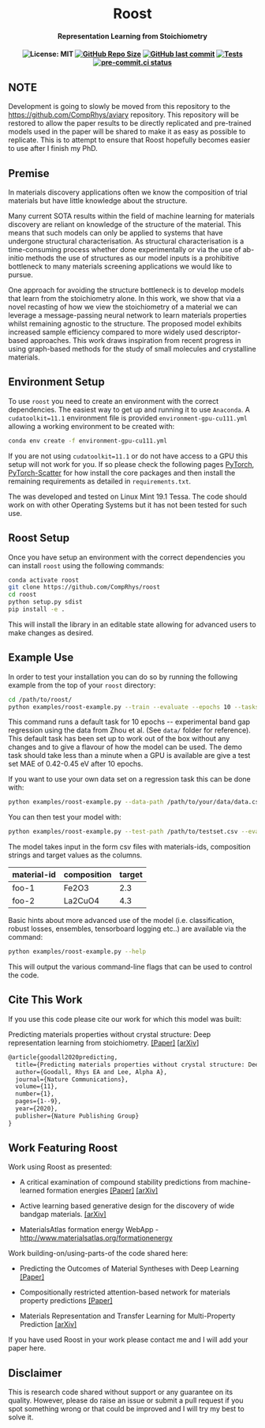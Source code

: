 <h1 align="center">Roost</h1>
<h4 align="center">Representation Learning from Stoichiometry</h4>

<h4 align="center">

![License: MIT](https://img.shields.io/badge/License-MIT-green.svg)
[![GitHub Repo Size](https://img.shields.io/github/repo-size/comprhys/roost?label=Repo+Size)](https://github.com/comprhys/roost/graphs/contributors)
[![GitHub last commit](https://img.shields.io/github/last-commit/comprhys/roost?label=Last+Commit)](https://github.com/comprhys/roost/commits)
[![Tests](https://github.com/CompRhys/roost/workflows/Tests/badge.svg)](https://github.com/CompRhys/roost/actions)
[![pre-commit.ci status](https://results.pre-commit.ci/badge/github/CompRhys/roost/main.svg)](https://results.pre-commit.ci/latest/github/CompRhys/roost/main)

</h4>

## NOTE

Development is going to slowly be moved from this repository to the https://github.com/CompRhys/aviary repository. This repository will be restored to allow the paper results to be directly replicated and pre-trained models used in the paper will be shared to make it as easy as possible to replicate. This is to attempt to ensure that Roost hopefully becomes easier to use after I finish my PhD.

## Premise

In materials discovery applications often we know the composition of trial materials but have little knowledge about the structure.

Many current SOTA results within the field of machine learning for materials discovery are reliant on knowledge of the structure of the material. This means that such models can only be applied to systems that have undergone structural characterisation. As structural characterisation is a time-consuming process whether done experimentally or via the use of ab-initio methods the use of structures as our model inputs is a prohibitive bottleneck to many materials screening applications we would like to pursue.

One approach for avoiding the structure bottleneck is to develop models that learn from the stoichiometry alone. In this work, we show that via a novel recasting of how we view the stoichiometry of a material we can leverage a message-passing neural network to learn materials properties whilst remaining agnostic to the structure. The proposed model exhibits increased sample efficiency compared to more widely used descriptor-based approaches. This work draws inspiration from recent progress in using graph-based methods for the study of small molecules and crystalline materials.

## Environment Setup

To use `roost` you need to create an environment with the correct dependencies. The easiest way to get up and running it to use `Anaconda`.
A `cudatoolkit=11.1` environment file is provided `environment-gpu-cu111.yml` allowing a working environment to be created with:

```bash
conda env create -f environment-gpu-cu111.yml
```

If you are not using `cudatoolkit=11.1` or do not have access to a GPU this setup will not work for you. If so please check the following pages [PyTorch](https://pytorch.org/get-started/locally/), [PyTorch-Scatter](https://pytorch-geometric.readthedocs.io/en/latest/notes/installation.html) for how install the core packages and then install the remaining requirements as detailed in `requirements.txt`.

The was developed and tested on Linux Mint 19.1 Tessa. The code should work on with other Operating Systems but it has not been tested for such use.

## Roost Setup

Once you have setup an environment with the correct dependencies you can install `roost` using the following commands:

```bash
conda activate roost
git clone https://github.com/CompRhys/roost
cd roost
python setup.py sdist
pip install -e .
```

This will install the library in an editable state allowing for advanced users to make changes as desired.

## Example Use

In order to test your installation you can do so by running the following example from the top of your `roost` directory:

```sh
cd /path/to/roost/
python examples/roost-example.py --train --evaluate --epochs 10 --tasks regression --targets Eg --losses L2
```

This command runs a default task for 10 epochs -- experimental band gap regression using the data from Zhou et al. (See `data/` folder for reference). This default task has been set up to work out of the box without any changes and to give a flavour of how the model can be used. The demo task should take less than a minute when a GPU is available are give a test set MAE of 0.42-0.45 eV after 10 epochs.

If you want to use your own data set on a regression task this can be done with:

```sh
python examples/roost-example.py --data-path /path/to/your/data/data.csv --train --tasks [regression/classification, ...] --targets [<header from csv>, ..] --losses [L1/L2, ..]
```

You can then test your model with:

```sh
python examples/roost-example.py --test-path /path/to/testset.csv --evaluate --tasks [regression/classification, ...] --targets [<header from csv>, ..] --losses [L1/L2, ..]
```

The model takes input in the form csv files with materials-ids, composition strings and target values as the columns.

| material-id | composition | target |
| ----------- | ----------- | ------ |
| foo-1       | Fe2O3       | 2.3    |
| foo-2       | La2CuO4     | 4.3    |

Basic hints about more advanced use of the model (i.e. classification, robust losses, ensembles, tensorboard logging etc..)
are available via the command:

```sh
python examples/roost-example.py --help
```

This will output the various command-line flags that can be used to control the code.

## Cite This Work

If you use this code please cite our work for which this model was built:

Predicting materials properties without crystal structure: Deep representation learning from stoichiometry. [[Paper]](https://doi.org/10.1038/s41467-020-19964-7) [[arXiv](https://arxiv.org/abs/1910.00617)]

```tex
@article{goodall2020predicting,
  title={Predicting materials properties without crystal structure: Deep representation learning from stoichiometry},
  author={Goodall, Rhys EA and Lee, Alpha A},
  journal={Nature Communications},
  volume={11},
  number={1},
  pages={1--9},
  year={2020},
  publisher={Nature Publishing Group}
}
```

## Work Featuring Roost

Work using Roost as presented:

* A critical examination of compound stability predictions from machine-learned formation energies [[Paper]](https://www.nature.com/articles/s41524-020-00362-y) [[arXiv]](https://arxiv.org/abs/2001.10591)

* Active learning based generative design for the discovery of wide bandgap materials. [[arXiv]](https://arxiv.org/abs/2103.00608)

* MaterialsAtlas formation energy WebApp - <http://www.materialsatlas.org/formationenergy>

Work building-on/using-parts-of the code shared here:

* Predicting the Outcomes of Material Syntheses with Deep Learning [[Paper]](https://pubs.acs.org/doi/abs/10.1021/acs.chemmater.0c03885)

* Compositionally restricted attention-based network for materials property predictions [[Paper]](https://www.nature.com/articles/s41524-021-00545-1)

* Materials Representation and Transfer Learning for Multi-Property Prediction [[arXiv]](https://arxiv.org/abs/2106.02225)

If you have used Roost in your work please contact me and I will add your paper here.

## Disclaimer

This is research code shared without support or any guarantee on its quality. However, please do raise an issue or submit a pull request if you spot something wrong or that could be improved and I will try my best to solve it.
